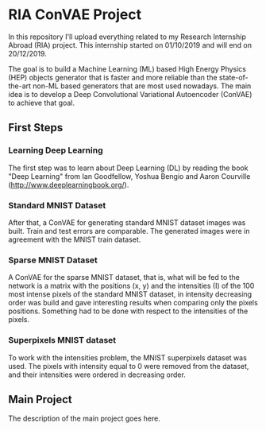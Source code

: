 # RIA ConVAE Project

In this repository I'll upload everything related to my Research Internship Abroad (RIA) project. This internship started on 01/10/2019 and will end on 20/12/2019.

The goal is to build a Machine Learning (ML) based High Energy Physics (HEP) objects generator that is faster and more reliable than the state-of-the-art non-ML based generators that are most used nowadays. The main idea is to develop a Deep Convolutional Variational Autoencoder (ConVAE) to achieve that goal.

## First Steps

### Learning Deep Learning

The first step was to learn about Deep Learning (DL) by reading the book "Deep Learning" from Ian Goodfellow, Yoshua Bengio and Aaron Courville (http://www.deeplearningbook.org/).

### Standard MNIST Dataset

After that, a ConVAE for generating standard MNIST dataset images was built. Train and test errors are comparable. The generated images were in agreement with the MNIST train dataset.

### Sparse MNIST Dataset

A ConVAE for the sparse MNIST dataset, that is, what will be fed to the network is a matrix with the positions (x, y) and the intensities (I) of the 100 most intense pixels of the standard MNIST dataset, in intensity decreasing order was build and gave interesting results when comparing only the pixels positions. Something had to be done with respect to the intensities of the pixels.

### Superpixels MNIST dataset

To work with the intensities problem, the MNIST superpixels dataset was used. The pixels with intensity equal to 0 were removed from the dataset, and their intensities were ordered in decreasing order.

## Main Project

The description of the main project goes here.
